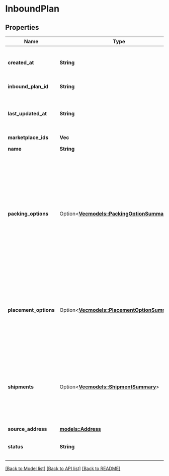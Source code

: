 # InboundPlan

## Properties

Name | Type | Description | Notes
------------ | ------------- | ------------- | -------------
**created_at** | **String** | The time at which the inbound plan was created. In [ISO 8601](https://developer-docs.amazon.com/sp-api/docs/iso-8601) datetime with pattern `yyyy-MM-ddTHH:mm:ssZ`. | 
**inbound_plan_id** | **String** | Identifier of an inbound plan. | 
**last_updated_at** | **String** | The time at which the inbound plan was last updated. In [ISO 8601](https://developer-docs.amazon.com/sp-api/docs/iso-8601) datetime format with pattern `yyyy-MM-ddTHH:mm:ssZ`. | 
**marketplace_ids** | **Vec<String>** | A list of marketplace IDs. | 
**name** | **String** | Human-readable name of the inbound plan. | 
**packing_options** | Option<[**Vec<models::PackingOptionSummary>**](PackingOptionSummary.md)> | Packing options for the inbound plan. This property will be populated when it has been generated via the corresponding operation. If there is a chosen placement option, only packing options for that placement option will be returned. If there are confirmed shipments, only packing options for those shipments will be returned. Query the packing option for more details. | [optional]
**placement_options** | Option<[**Vec<models::PlacementOptionSummary>**](PlacementOptionSummary.md)> | Placement options for the inbound plan. This property will be populated when it has been generated via the corresponding operation. If there is a chosen placement option, that will be the only returned option. Query the placement option for more details. | [optional]
**shipments** | Option<[**Vec<models::ShipmentSummary>**](ShipmentSummary.md)> | A list of shipment IDs for the inbound plan. This property is populated when it has been generated with the `confirmPlacementOptions` operation. Only shipments from the chosen placement option are returned. Query the shipment for more details. | [optional]
**source_address** | [**models::Address**](Address.md) |  | 
**status** | **String** | Current status of the inbound plan. Possible values: `ACTIVE`, `VOIDED`, `SHIPPED`, `ERRORED`. | 

[[Back to Model list]](../README.md#documentation-for-models) [[Back to API list]](../README.md#documentation-for-api-endpoints) [[Back to README]](../README.md)


